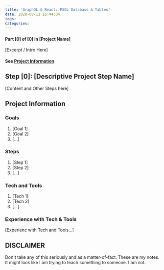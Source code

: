 ```yaml
---
title: 'GraphQL & React: PSQL Database & Tables'
date: 2020-08-11 16:44:04
tags:
categories:
---
```


<!-- Step Content Start -->

#### Part [0] of [0] in [Project Name]

[Excerpt / Intro Here]

<!--more-->

#### See [Project Information](#Project-Information)

## Step [0]: [Descriptive Project Step Name] 

[Content and Other Steps here]

<!-- End Step Content -->
<!-- Project Information -->

## Project Information

### Goals

1. [Goal 1]
1. [Goal 2]
2. [...]

### Steps

1. [Step 1]
1. [Step 2]
2. [...]

### Tech and Tools

1. [Tech 1]
1. [Tech 2]
2. [...]

### Experience with Tech & Tools

[Experienc with Tech and Tools...]

## DISCLAIMER

Don't take any of this seriously and as a matter-of-fact. These are my notes. It might look like I am trying to teach something to someone. I am not.